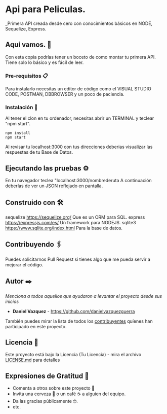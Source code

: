 # Api para Peliculas.

_Primera API creada desde cero con conocimientos básicos en NODE, Sequelize, Express.

## Aqui vamos. 🚀

Con esta copia podrías tener un boceto de como montar tu primera API. Tiene solo lo básico y es fácil de leer. 

### Pre-requisitos 📋

Para instalarlo necesitas un editor de código como el VISUAL STUDIO CODE, POSTMAN, DBBROWSER y un poco de paciencia. 



### Instalación 🔧

Al tener el clon en tu ordenador, necesitas abrir un TERMINAL y teclear "npm start".

```
npm install
npm start
```

Al revisar tu localhost:3000 con tus direcciones deberias visualizar las respuestas de tu Base de Datos. 

## Ejecutando las pruebas ⚙️

En tu navegador teclea "localhost:3000/nombrederuta 
A continuación deberías de ver un JSON reflejado en pantalla. 


## Construido con 🛠️

sequelize https://sequelize.org/ Que es un ORM para SQL.
express https://expressjs.com/es/ Un framework para NODEJS.
sqlite3 https://www.sqlite.org/index.html Para la base de datos. 

## Contribuyendo 🖇️

Puedes solicitarnos Pull Request si tienes algo que me pueda servir a mejorar el código. 


## Autor ✒️

_Menciona a todos aquellos que ayudaron a levantar el proyecto desde sus inicios_

* **Daniel Vazquez** - https://github.com/danielvazquezguerra

También puedes mirar la lista de todos los [contribuyentes](https://github.com/your/project/contributors) quíenes han participado en este proyecto. 

## Licencia 📄

Este proyecto está bajo la Licencia (Tu Licencia) - mira el archivo [LICENSE.md](LICENSE.md) para detalles

## Expresiones de Gratitud 🎁

* Comenta a otros sobre este proyecto 📢
* Invita una cerveza 🍺 o un café ☕ a alguien del equipo. 
* Da las gracias públicamente 🤓.
* etc.
